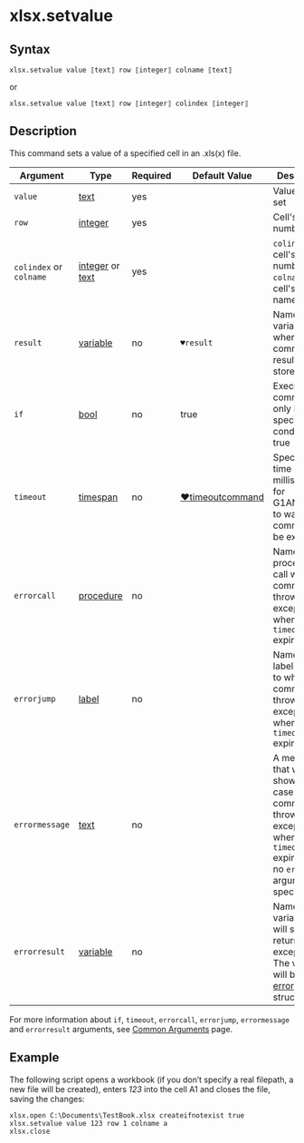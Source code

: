 # xlsx.setvalue

## Syntax

```G1ANT
xlsx.setvalue value ⟦text⟧ row ⟦integer⟧ colname ⟦text⟧
```

or

```G1ANT
xlsx.setvalue value ⟦text⟧ row ⟦integer⟧ colindex ⟦integer⟧
```

## Description

This command sets a value of a specified cell in an .xls(x) file.

| Argument                | Type                                                         | Required | Default Value                                                | Description                                                  |
| ----------------------- | ------------------------------------------------------------ | -------- | ------------------------------------------------------------ | ------------------------------------------------------------ |
| `value`                 | [text](](https://manual.g1ant.com/link/G1ANT.Language/G1ANT.Language/Structures/TextStructure.md)) | yes      |                                                              | Value to be set                                              |
| `row`                   | [integer](](https://manual.g1ant.com/link/G1ANT.Language/G1ANT.Language/Structures/IntegerStructure.md)) | yes      |                                                              | Cell's row number                                            |
| `colindex` or `colname` | [integer](](https://manual.g1ant.com/link/G1ANT.Language/G1ANT.Language/Structures/IntegerStructure.md)) or [text](](https://manual.g1ant.com/link/G1ANT.Language/G1ANT.Language/Structures/TextStructure.md)) | yes      |                                                              | `colindex`: cell's column number, `colname`: cell's column name |
| `result`                | [variable](](https://manual.g1ant.com/link/G1ANT.Language/G1ANT.Language/Structures/VariableStructure.md)) | no       | `♥result`                                                    | Name of a variable where the command's result will be stored |
| `if`                    | [bool](](https://manual.g1ant.com/link/G1ANT.Language/G1ANT.Language/Structures/BooleanStructure.md)) | no       | true                                                         | Executes the command only if a specified condition is true   |
| `timeout`               | [timespan](](https://manual.g1ant.com/link/G1ANT.Language/G1ANT.Language/Structures/TimeSpanStructure.md)) | no       | [♥timeoutcommand](](https://manual.g1ant.com/link/G1ANT.Language/G1ANT.Addon.Core/Variables/TimeoutCommandVariable.md)) | Specifies time in milliseconds for G1ANT.Robot to wait for the command to be executed |
| `errorcall`             | [procedure](](https://manual.g1ant.com/link/G1ANT.Language/G1ANT.Language/Structures/ProcedureStructure.md)) | no       |                                                              | Name of a procedure to call when the command throws an exception or when a given `timeout` expires |
| `errorjump`             | [label](](https://manual.g1ant.com/link/G1ANT.Language/G1ANT.Language/Structures/LabelStructure.md)) | no       |                                                              | Name of the label to jump to when the command throws an exception or when a given `timeout` expires |
| `errormessage`          | [text](](https://manual.g1ant.com/link/G1ANT.Language/G1ANT.Language/Structures/TextStructure.md)) | no       |                                                              | A message that will be shown in case the command throws an exception or when a given `timeout` expires, and no `errorjump` argument is specified |
| `errorresult`           | [variable](](https://manual.g1ant.com/link/G1ANT.Language/G1ANT.Language/Structures/VariableStructure.md)) | no       |                                                              | Name of a variable that will store the returned exception. The variable will be of [error](](https://manual.g1ant.com/link/G1ANT.Language/G1ANT.Language/Structures/ErrorStructure.md)) structure |

For more information about `if`, `timeout`, `errorcall`, `errorjump`, `errormessage` and `errorresult` arguments, see [Common Arguments](https://github.com/G1ANT-Robot/G1ANT.Manual/blob/develop/appendices/common-arguments.md) page.

## Example

The following script opens a workbook (if you don’t specify a real filepath, a new file will be created), enters *123* into the cell A1 and closes the file, saving the changes:

```G1ANT
xlsx.open C:\Documents\TestBook.xlsx createifnotexist true
xlsx.setvalue value 123 row 1 colname a
xlsx.close
```

